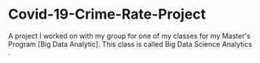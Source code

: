 # Covid-19-Crime-Rate-Project
A project I worked on with my group for one of my classes for my Master's Program [Big Data Analytic]. This class is called Big Data Science Analytics .
